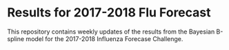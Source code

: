 Results for 2017-2018 Flu Forecast
==================================

This repository contains weekly updates of the results from the Bayesian B-spline model for the 2017-2018 Influenza Forecase Challenge.
